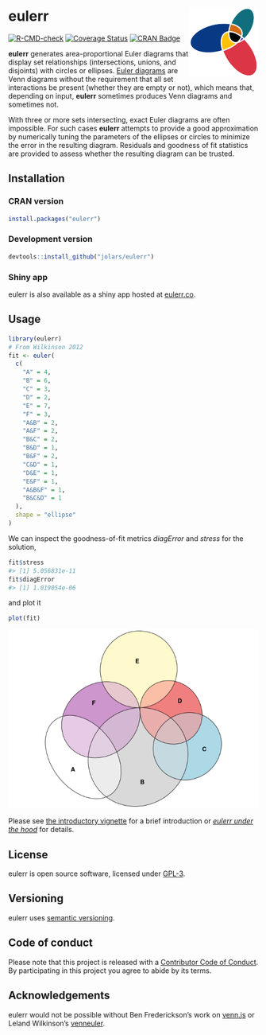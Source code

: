 
<!-- README.md is generated from README.Rmd. Please edit that file -->

# eulerr <a href="https://jolars.github.io/eulerr/"><img src='man/figures/logo.svg' align="right" height="139" /></a>

<!-- badges: start -->

[![R-CMD-check](https://github.com/jolars/eulerr/actions/workflows/R-CMD-check.yaml/badge.svg)](https://github.com/jolars/eulerr/actions/workflows/R-CMD-check.yaml)
[![Coverage
Status](https://codecov.io/gh/jolars/eulerr/branch/master/graph/badge.svg)](https://app.codecov.io/gh/jolars/eulerr)
[![CRAN
Badge](http://www.r-pkg.org/badges/version/eulerr)](https://cran.r-project.org/package=eulerr)
<!-- badges: end -->

**eulerr** generates area-proportional Euler diagrams that display set
relationships (intersections, unions, and disjoints) with circles or
ellipses. [Euler diagrams](https://en.wikipedia.org/wiki/Euler_diagram)
are Venn diagrams without the requirement that all set interactions be
present (whether they are empty or not), which means that, depending on
input, **eulerr** sometimes produces Venn diagrams and sometimes not.

With three or more sets intersecting, exact Euler diagrams are often
impossible. For such cases **eulerr** attempts to provide a good
approximation by numerically tuning the parameters of the ellipses or
circles to minimize the error in the resulting diagram. Residuals and
goodness of fit statistics are provided to assess whether the resulting
diagram can be trusted.

## Installation

### CRAN version

``` r
install.packages("eulerr")
```

### Development version

``` r
devtools::install_github("jolars/eulerr")
```

### Shiny app

eulerr is also available as a shiny app hosted at
[eulerr.co](https://eulerr.co).

## Usage

``` r
library(eulerr)
# From Wilkinson 2012
fit <- euler(
  c(
    "A" = 4,
    "B" = 6,
    "C" = 3,
    "D" = 2,
    "E" = 7,
    "F" = 3,
    "A&B" = 2,
    "A&F" = 2,
    "B&C" = 2,
    "B&D" = 1,
    "B&F" = 2,
    "C&D" = 1,
    "D&E" = 1,
    "E&F" = 1,
    "A&B&F" = 1,
    "B&C&D" = 1
  ),
  shape = "ellipse"
)
```

We can inspect the goodness-of-fit metrics *diagError* and *stress* for
the solution,

``` r
fit$stress
#> [1] 5.056831e-11
fit$diagError
#> [1] 1.019054e-06
```

and plot it

``` r
plot(fit)
```

![](man/figures/README-plot_method-1.png)<!-- -->

Please see [the introductory
vignette](https://CRAN.R-project.org/package=eulerr/vignettes/introduction.html)
for a brief introduction or [*eulerr under the
hood*](https://CRAN.R-project.org/package=eulerr/vignettes/under-the-hood.html)
for details.

## License

eulerr is open source software, licensed under
[GPL-3](https://github.com/jolars/eulerr/blob/master/LICENSE).

## Versioning

eulerr uses [semantic versioning](https://semver.org).

## Code of conduct

Please note that this project is released with a [Contributor Code of
Conduct](https://github.com/jolars/eulerr/blob/master/CONDUCT.md). By
participating in this project you agree to abide by its terms.

## Acknowledgements

eulerr would not be possible without Ben Frederickson’s work on
[venn.js](http://www.benfrederickson.com) or Leland Wilkinson’s
[venneuler](https://cran.r-project.org/package=venneuler).
